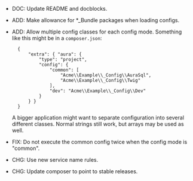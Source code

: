 - DOC: Update README and docblocks.

- ADD: Make allowance for *_Bundle packages when loading configs.

- ADD: Allow multiple config classes for each config mode. Something like this
  might be in a `composer.json`:

        {
            "extra": { "aura": {
                "type": "project",
                "config": {
                    "common": [
                        "Acme\\Example\\_Config\\AuraSql",
                        "Acme\\Example\\_Config\\Twig"
                    ],
                    "dev": "Acme\\Example\\_Config\\Dev"
                }
            } }
        }

    A bigger application might want to separate configuration into several
    different classes. Normal strings still work, but arrays may be used as
    well.

- FIX: Do not execute the common config twice when the config mode is "common".

- CHG: Use new service name rules.

- CHG: Update composer to point to stable releases.

